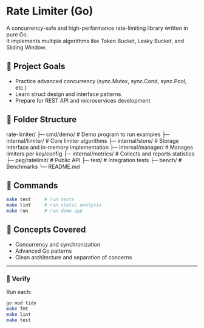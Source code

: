 # Rate Limiter (Go)

A concurrency-safe and high-performance rate-limiting library written in pure Go.  
It implements multiple algorithms like Token Bucket, Leaky Bucket, and Sliding Window.

## 🚀 Project Goals
- Practice advanced concurrency (sync.Mutex, sync.Cond, sync.Pool, etc.)
- Learn struct design and interface patterns
- Prepare for REST API and microservices development

## 🧩 Folder Structure
rate-limiter/
├─ cmd/demo/ # Demo program to run examples
├─ internal/limiter/ # Core limiter algorithms
├─ internal/store/ # Storage interface and in-memory implementation
├─ internal/manager/ # Manages limiters per key/config
├─ internal/metrics/ # Collects and reports statistics
├─ pkg/ratelimit/ # Public API
├─ test/ # Integration tests
├─ bench/ # Benchmarks
└─ README.md


## 🧰 Commands
```bash
make test     # run tests
make lint     # run static analysis
make run      # run demo app
```


## 🧠 Concepts Covered

- Concurrency and synchronization
- Advanced Go patterns
- Clean architecture and separation of concerns

---

### 🧱 Verify
Run each:
```bash
go mod tidy
make fmt
make lint
make test
```
